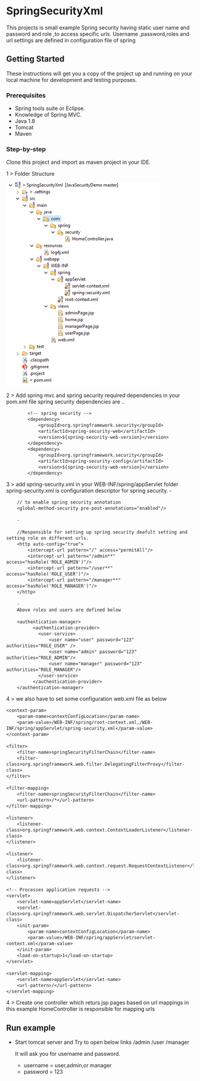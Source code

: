 # SpringSecurityXml

This projects is small example Spring security having static user name and password and role ,to access specific urls.
Username ,password,roles and url settings are defined in configuration file of spring 

## Getting Started

These instructions will get you a copy of the project up and running on your local machine for development and testing purposes.

### Prerequisites

 - Spring tools suite or Eclipse.
 - Knowledge of Spring MVC.
 - Java 1.8
 - Tomcat 
 - Maven
 
### Step-by-step

Clone this project and import as maven project in your IDE.

1 > Folder Structure 

[![solarized dualmode](https://raw.githubusercontent.com/DhanrajTechforce/JavaSecurityDemo/master/SpringSecurityXml/image/folders.png)](#features)

2 > Add spring mvc and spring security required dependencies in your pom.xml file
	spring security dependencies are ..
	
			<!-- spring security -->
			<dependency>
				<groupId>org.springframework.security</groupId>
				<artifactId>spring-security-web</artifactId>
				<version>${spring-security-web-version}</version>
			</dependency>
			<dependency>
				<groupId>org.springframework.security</groupId>
				<artifactId>spring-security-config</artifactId>
				<version>${spring-security-web-version}</version>
			</dependency>
3 > add spring-security.xml in your WEB-INF/spring/appServlet folder 
	spring-security.xml is configuration descriptor for spring security.
		- 
		
		// to enable spring security annotation 
		<global-method-security pre-post-annotations="enabled"/>
		
		-
		
		//Responsible for setting up spring security deafult setting and setting role on different urls.
		<http auto-config="true">
			<intercept-url pattern="/" access="permitAll"/>
			<intercept-url pattern="/admin**" access="hasRole('ROLE_ADMIN')"/>
			<intercept-url pattern="/user**" access="hasRole('ROLE_USER')"/>
			<intercept-url pattern="/manager**" access="hasRole('ROLE_MANAGER')"/>
		</http>	
		
		-
		Above roles and users are defined below 
		
		<authentication-manager>
			  <authentication-provider>
				<user-service>
					<user name="user" password="123" authorities="ROLE_USER" />
					<user name="admin" password="123" authorities="ROLE_ADMIN"/>
					<user name="manager" password="123" authorities="ROLE_MANAGER"/>
				</user-service>
			  </authentication-provider>
		</authentication-manager>

4 > we also have to set some configuration web.xml file as below 

	<context-param>
		<param-name>contextConfigLocation</param-name>
		<param-value>/WEB-INF/spring/root-context.xml,/WEB-INF/spring/appServlet/spring-security.xml</param-value>
	</context-param>

	<filter>
		<filter-name>springSecurityFilterChain</filter-name>
		<filter-class>org.springframework.web.filter.DelegatingFilterProxy</filter-class>
	</filter>
	
	<filter-mapping>
		<filter-name>springSecurityFilterChain</filter-name>
		<url-pattern>/*</url-pattern>
	</filter-mapping>
	
	<listener>
		<listener-class>org.springframework.web.context.ContextLoaderListener</listener-class>
	</listener>
	
	<listener>
		<listener-class>org.springframework.web.context.request.RequestContextListener</listener-class>
	</listener>

	<!-- Processes application requests -->
	<servlet>
		<servlet-name>appServlet</servlet-name>
		<servlet-class>org.springframework.web.servlet.DispatcherServlet</servlet-class>
		<init-param>
			<param-name>contextConfigLocation</param-name>
			<param-value>/WEB-INF/spring/appServlet/servlet-context.xml</param-value>
		</init-param>
		<load-on-startup>1</load-on-startup>
	</servlet>

	<servlet-mapping>
		<servlet-name>appServlet</servlet-name>
		<url-pattern>/</url-pattern>
	</servlet-mapping>
	
4 > Create one controller which returs jsp pages based on url mappings
	in this example HomeController is responsible for mapping urls
	
	
## Run example

- Start tomcat server and 
	Try to open below links
	/admin
	/user
	/manager
	
	It will ask you for username and password.
	
	- username = user,admin,or manager 
	- password = 123



